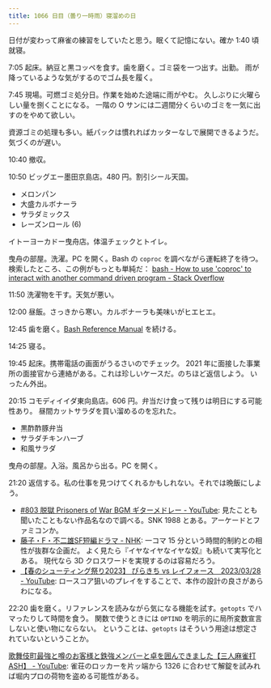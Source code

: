 ```yaml
---
title: 1066 日目（曇り一時雨）寝溜めの日
---
```


日付が変わって麻雀の練習をしていたと思う。眠くて記憶にない。確か 1:40 頃就寝。

7:05 起床。納豆と黒コッペを食す。歯を磨く。ゴミ袋を一つ出す。出勤。
雨が降っているような気がするのでゴム長を履く。

7:45 現場。可燃ゴミ処分日。作業を始めた途端に雨がやむ。
久しぶりに火曜らしい量を捌くことになる。
一階の O サンには二週間分くらいのゴミを一気に出すのをやめて欲しい。

資源ゴミの処理も多い。紙パックは慣れればカッターなしで展開できるようだ。気づくのが遅い。

10:40 撤収。

10:50 ビッグエー墨田京島店。480 円。割引シール天国。

* メロンパン
* 大盛カルボナーラ
* サラダミックス
* レーズンロール (6)

イトーヨーカドー曳舟店。体温チェックとトイレ。

曳舟の部屋。洗濯。PC を開く。Bash の `coproc` を調べながら運転終了を待つ。
検索したところ、この例がもっとも単純だ：
[bash - How to use 'coproc' to interact with another command driven program - Stack Overflow](https://stackoverflow.com/questions/18726499/how-to-use-coproc-to-interact-with-another-command-driven-program)

11:50 洗濯物を干す。天気が悪い。

12:00 昼飯。さっきから寒い。カルボナーラも美味いがヒエヒエ。

12:45 歯を磨く。[Bash Reference Manual](https://www.gnu.org/software/bash/manual/bash.html) を続ける。

14:25 寝る。

19:45 起床。携帯電話の画面がうるさいのでチェック。
2021 年に面接した事業所の面接官から連絡がある。これは珍しいケースだ。のちほど返信しよう。
いったん外出。

20:15 コモディイイダ東向島店。606 円。弁当だけ食って残りは明日にする可能性あり。
昼間カットサラダを買い溜めるのを忘れた。

* 黒酢酢豚弁当
* サラダチキンハーブ
* 和風サラダ

曳舟の部屋。入浴。風呂から出る。PC を開く。

21:20 返信する。私の仕事を見つけてくれるかもしれない。それでは晩飯にしよう。

* [#803 脱獄 Prisoners of War BGM ギターメドレー - YouTube](https://www.youtube.com/watch?v=Tnj7qDPYVz8):
  見たことも聞いたこともない作品名なので調べる。SNK 1988 とある。アーケードとファミコンか。
* [藤子・F・不二雄SF短編ドラマ - NHK](https://www.nhk.jp/p/fujiko-sf/ts/N93R8JJ329/):
  一コマ 15 分という時間的制約との相性が抜群な企画だ。
  よく見たら『イヤなイヤなイヤな奴』も続いて実写化とある。
  現代なら 3D クロスワードを実現するのは容易だろう。
* [【春のシューティング祭り2023】 ぴらきち vs レイフォース　2023/03/28 - YouTube](https://www.youtube.com/watch?v=10I5BvHYap0):
  ロースコア狙いのプレイをすることで、本作の設計の良さがあらわになる。

22:20 歯を磨く。リファレンスを読みながら気になる機能を試す。`getopts` でハマったりして時間を食う。
関数で使うときには `OPTIND` を明示的に局所変数宣言しないと使い物にならない。
ということは、`getopts` はそういう用途は想定されていないということか。

[歌舞伎町最強と噂のお客様と鉄強メンバーと卓を囲んできました【三人麻雀打ASH】 - YouTube](https://www.youtube.com/watch?v=Ln-yxyIb8-U):
雀荘のロッカーを片ッ端から 1326 に合わせて解錠を試みれば堀内プロの荷物を盗める可能性がある。
